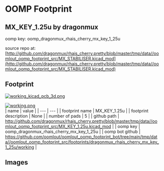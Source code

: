 # OOMP Footprint  
## MX_KEY_1.25u  by dragonmux  
  
oomp key: oomp_dragonmux_rhais_cherry_mx_key_1_25u  
  
source repo at: [http://github.com/dragonmux/rhais_cherry.pretty/blob/master/tmp/data//oomlout_oomp_footprint_src/MX_STABILISER.kicad_mod](http://github.com/dragonmux/rhais_cherry.pretty/blob/master/tmp/data//oomlout_oomp_footprint_src/MX_STABILISER.kicad_mod)  
## Footprint  
  
[![working_kicad_pcb_3d.png](working_kicad_pcb_3d_600.png)](working_kicad_pcb_3d.png)  
  
[![working.png](working_600.png)](working.png)  
| name | value | 
| --- | --- | 
| footprint name | MX_KEY_1.25u | 
| footprint description | None | 
| number of pads | 5 | 
| github path | http://github.com/dragonmux/rhais_cherry.pretty/blob/master/tmp/data//oomlout_oomp_footprint_src/MX_KEY_1.25u.kicad_mod | 
| oomp key | oomp_dragonmux_rhais_cherry_mx_key_1_25u | 
| oomp bot github | https://github.com/oomlout/oomlout_oomp_footprint_bot/tree/main/tmp/data//oomlout_oomp_footprint_src/footprints/dragonmux_rhais_cherry_mx_key_1_25u/working | 
## Images  
